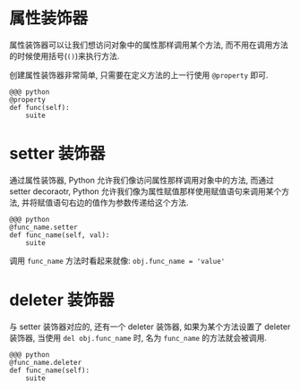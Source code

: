 <!SLIDE>
# 属性装饰器

属性装饰器可以让我们想访问对象中的属性那样调用某个方法, 而不用在调用方法的时候使用括号(`()`)来执行方法.

创建属性装饰器非常简单, 只需要在定义方法的上一行使用 `@property` 即可.

    @@@ python
    @property
    def func(self):
        suite

# setter 装饰器

通过属性装饰器, Python 允许我们像访问属性那样调用对象中的方法, 而通过 setter decoraotr, Python 允许我们像为属性赋值那样使用赋值语句来调用某个方法, 并将赋值语句右边的值作为参数传递给这个方法.

    @@@ python
    @func_name.setter
    def func_name(self, val):
        suite

调用 `func_name` 方法时看起来就像: `obj.func_name = 'value'`

# deleter 装饰器

与 setter 装饰器对应的, 还有一个 deleter 装饰器, 如果为某个方法设置了 deleter 装饰器, 当使用 `del obj.func_name` 时, 名为 `func_name` 的方法就会被调用.

    @@@ python
    @func_name.deleter
    def func_name(self):
        suite